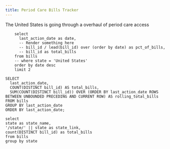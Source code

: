 ```yaml
---
title: Period Care Bills Tracker
---
```


The United States is going through a overhaul of period care access 

```bills_most_recent
    select
      last_action_date as date,
      -- Render something here
      -- bill_id / lead(bill_id) over (order by date) as pct_of_bills,
      -- bill_id as total_bills
    from bills
    -- where state = 'United States'
    order by date desc
    limit 2
```

```bills_monthly
SELECT
  last_action_date,
  COUNT(DISTINCT bill_id) AS total_bills,
  SUM(COUNT(DISTINCT bill_id)) OVER (ORDER BY last_action_date ROWS BETWEEN UNBOUNDED PRECEDING AND CURRENT ROW) AS rolling_total_bills
FROM bills
GROUP BY last_action_date
ORDER BY last_action_date;
```

<!-- FIXME Not over time -->
<LineChart
  data={bills_monthly}
  x=last_action_date
  y=rolling_total_bills
  title="Bills in the United States"
  subtitle="12 Month Rolling Total"
/>

```bills_by_state
select
state as state_name,
'/state/' || state as state_link,
count(DISTINCT bill_id) as total_bills
from bills
group by state
```

<USMap
  data={bills_by_state}
  state=state_name
  abbreviations=true
  value=total_bills
  link=state_link
  title="Period Care Bills by State"
/>
